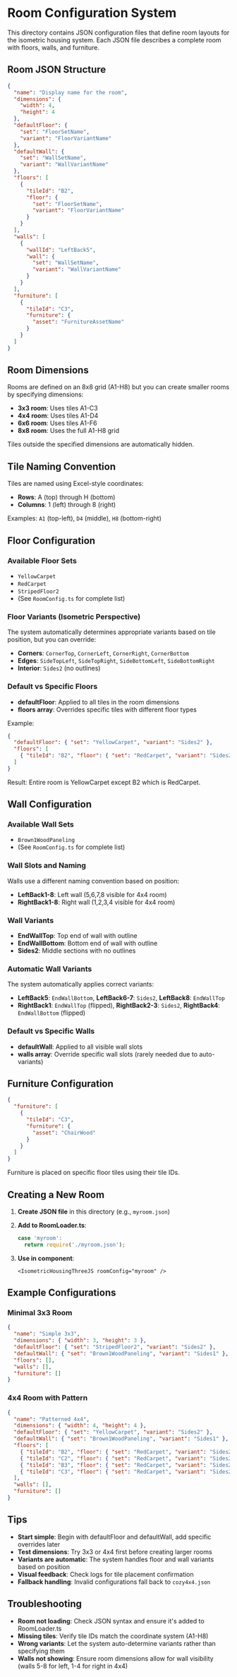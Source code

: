 # Room Configuration System

This directory contains JSON configuration files that define room layouts for the isometric housing system. Each JSON file describes a complete room with floors, walls, and furniture.

## Room JSON Structure

```json
{
  "name": "Display name for the room",
  "dimensions": {
    "width": 4,
    "height": 4
  },
  "defaultFloor": {
    "set": "FloorSetName",
    "variant": "FloorVariantName"
  },
  "defaultWall": {
    "set": "WallSetName",
    "variant": "WallVariantName"
  },
  "floors": [
    {
      "tileId": "B2",
      "floor": {
        "set": "FloorSetName",
        "variant": "FloorVariantName"
      }
    }
  ],
  "walls": [
    {
      "wallId": "LeftBack5",
      "wall": {
        "set": "WallSetName",
        "variant": "WallVariantName"
      }
    }
  ],
  "furniture": [
    {
      "tileId": "C3",
      "furniture": {
        "asset": "FurnitureAssetName"
      }
    }
  ]
}
```

## Room Dimensions

Rooms are defined on an 8x8 grid (A1-H8) but you can create smaller rooms by specifying dimensions:

- **3x3 room**: Uses tiles A1-C3
- **4x4 room**: Uses tiles A1-D4
- **6x6 room**: Uses tiles A1-F6
- **8x8 room**: Uses the full A1-H8 grid

Tiles outside the specified dimensions are automatically hidden.

## Tile Naming Convention

Tiles are named using Excel-style coordinates:
- **Rows**: A (top) through H (bottom)
- **Columns**: 1 (left) through 8 (right)

Examples: `A1` (top-left), `D4` (middle), `H8` (bottom-right)

## Floor Configuration

### Available Floor Sets
- `YellowCarpet`
- `RedCarpet`
- `StripedFloor2`
- (See `RoomConfig.ts` for complete list)

### Floor Variants (Isometric Perspective)
The system automatically determines appropriate variants based on tile position, but you can override:

- **Corners**: `CornerTop`, `CornerLeft`, `CornerRight`, `CornerBottom`
- **Edges**: `SideTopLeft`, `SideTopRight`, `SideBottomLeft`, `SideBottomRight`
- **Interior**: `Sides2` (no outlines)

### Default vs Specific Floors
- **defaultFloor**: Applied to all tiles in the room dimensions
- **floors array**: Overrides specific tiles with different floor types

Example:
```json
{
  "defaultFloor": { "set": "YellowCarpet", "variant": "Sides2" },
  "floors": [
    { "tileId": "B2", "floor": { "set": "RedCarpet", "variant": "Sides2" } }
  ]
}
```
Result: Entire room is YellowCarpet except B2 which is RedCarpet.

## Wall Configuration

### Available Wall Sets
- `Brown1WoodPaneling`
- (See `RoomConfig.ts` for complete list)

### Wall Slots and Naming
Walls use a different naming convention based on position:
- **LeftBack1-8**: Left wall (5,6,7,8 visible for 4x4 room)
- **RightBack1-8**: Right wall (1,2,3,4 visible for 4x4 room)

### Wall Variants
- **EndWallTop**: Top end of wall with outline
- **EndWallBottom**: Bottom end of wall with outline
- **Sides2**: Middle sections with no outlines

### Automatic Wall Variants
The system automatically applies correct variants:
- **LeftBack5**: `EndWallBottom`, **LeftBack6-7**: `Sides2`, **LeftBack8**: `EndWallTop`
- **RightBack1**: `EndWallTop` (flipped), **RightBack2-3**: `Sides2`, **RightBack4**: `EndWallBottom` (flipped)

### Default vs Specific Walls
- **defaultWall**: Applied to all visible wall slots
- **walls array**: Override specific wall slots (rarely needed due to auto-variants)

## Furniture Configuration

```json
{
  "furniture": [
    {
      "tileId": "C3",
      "furniture": {
        "asset": "ChairWood"
      }
    }
  ]
}
```

Furniture is placed on specific floor tiles using their tile IDs.

## Creating a New Room

1. **Create JSON file** in this directory (e.g., `myroom.json`)

2. **Add to RoomLoader.ts**:
   ```typescript
   case 'myroom':
     return require('./myroom.json');
   ```

3. **Use in component**:
   ```tsx
   <IsometricHousingThreeJS roomConfig="myroom" />
   ```

## Example Configurations

### Minimal 3x3 Room
```json
{
  "name": "Simple 3x3",
  "dimensions": { "width": 3, "height": 3 },
  "defaultFloor": { "set": "StripedFloor2", "variant": "Sides2" },
  "defaultWall": { "set": "Brown1WoodPaneling", "variant": "Sides1" },
  "floors": [],
  "walls": [],
  "furniture": []
}
```

### 4x4 Room with Pattern
```json
{
  "name": "Patterned 4x4",
  "dimensions": { "width": 4, "height": 4 },
  "defaultFloor": { "set": "YellowCarpet", "variant": "Sides2" },
  "defaultWall": { "set": "Brown1WoodPaneling", "variant": "Sides1" },
  "floors": [
    { "tileId": "B2", "floor": { "set": "RedCarpet", "variant": "Sides2" } },
    { "tileId": "C2", "floor": { "set": "RedCarpet", "variant": "Sides2" } },
    { "tileId": "B3", "floor": { "set": "RedCarpet", "variant": "Sides2" } },
    { "tileId": "C3", "floor": { "set": "RedCarpet", "variant": "Sides2" } }
  ],
  "walls": [],
  "furniture": []
}
```

## Tips

- **Start simple**: Begin with defaultFloor and defaultWall, add specific overrides later
- **Test dimensions**: Try 3x3 or 4x4 first before creating larger rooms
- **Variants are automatic**: The system handles floor and wall variants based on position
- **Visual feedback**: Check logs for tile placement confirmation
- **Fallback handling**: Invalid configurations fall back to `cozy4x4.json`

## Troubleshooting

- **Room not loading**: Check JSON syntax and ensure it's added to RoomLoader.ts
- **Missing tiles**: Verify tile IDs match the coordinate system (A1-H8)
- **Wrong variants**: Let the system auto-determine variants rather than specifying them
- **Walls not showing**: Ensure room dimensions allow for wall visibility (walls 5-8 for left, 1-4 for right in 4x4)